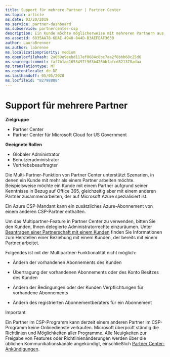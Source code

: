 ```yaml
---
title: Support für mehrere Partner | Partner Center
ms.topic: article
ms.date: 03/20/2019
ms.service: partner-dashboard
ms.subservice: partnercenter-csp
description: Ein Kunde möchte möglicherweise mit mehreren Partnern aus dem Cloud Solution Provider-Programm zusammenarbeiten, die sich auf unterschiedliche Dienste spezialisiert haben.
ms.assetid: 6835AA78-6DAE-4940-844D-B3AEFEAF3630
author: LauraBrenner
ms.author: labrenne
ms.localizationpriority: medium
ms.openlocfilehash: 2a059e9eebd117ef0684c8bc7aa2f8bbb68c25d6
ms.sourcegitcommit: faf7b1ac1653497f963b428bbfafcd821378adaa
ms.translationtype: MT
ms.contentlocale: de-DE
ms.lasthandoff: 05/05/2020
ms.locfileid: "82798808"
---
```

# <a name="multi-partner-support"></a>Support für mehrere Partner

**Zielgruppe**

-  Partner Center
-  Partner Center für Microsoft Cloud for US Government

**Geeignete Rollen**
-   Globaler Administrator
-   Benutzeradministrator
-   Vertriebsbeauftragter

Die Multi-Partner-Funktion von Partner Center unterstützt Szenarien, in denen ein Kunde mit mehr als einem Partner arbeiten möchte. Beispielsweise möchte ein Kunde mit einem Partner aufgrund seiner Kenntnisse in Bezug auf Office 365, gleichzeitig aber mit einem anderen Partner zusammenarbeiten, der auf Microsoft Azure spezialisiert ist. 

Ein Azure CSP-Mandant kann ein zusätzliches Azure-Abonnement von einem anderen CSP-Partner enthalten.

Um das Multipartner-Feature in Partner Center zu verwenden, bitten Sie den Kunden, Ihnen delegierte Administratorrechte einzuräumen. Unter [Beantragen einer Partnerschaft mit einem Kunden](request-a-relationship-with-a-customer.md) finden Sie Informationen zum Herstellen einer Beziehung mit einem Kunden, der bereits mit einem Partner arbeitet.

Folgendes ist mit der Multipartner-Funktionalität nicht möglich:

- Ändern der vorhandenen Abonnements des Kunden

- Übertragung der vorhandenen Abonnements oder des Konto Besitzes des Kunden

- Ändern der Bedingungen oder der Kunden Verpflichtungen für vorhandene Abonnements

- Ändern des registrierten Abonnementberaters für ein Abonnement

> [!IMPORTANT]  
> Ein Partner im CSP-Programm kann derzeit einem anderen Partner im CSP-Programm keine Onlinedienste verkaufen. Microsoft überprüft ständig die Richtlinien und Möglichkeiten aller Programme. Alle Neuigkeiten zur Freigabe von Features oder Richtlinienänderungen werden über die üblichen Kommunikationskanäle angekündigt, einschließlich [Partner Center-Ankündigungen](https://partner.microsoft.com/pcv/announcements).






